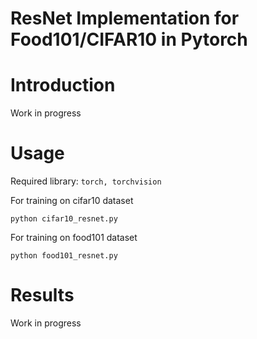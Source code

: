 # ResNet Implementation for Food101/CIFAR10 in Pytorch

# Introduction
Work in progress

# Usage
Required library: `torch, torchvision`

For training on cifar10 dataset 
~~~
python cifar10_resnet.py
~~~

For training on food101 dataset
~~~
python food101_resnet.py
~~~

# Results

Work in progress
    